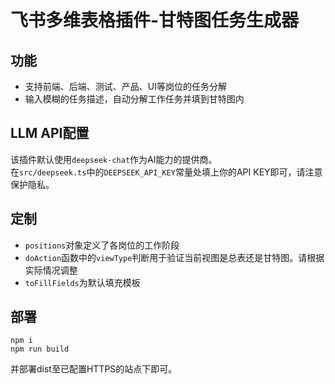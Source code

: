# 飞书多维表格插件-甘特图任务生成器

## 功能

* 支持前端、后端、测试、产品、UI等岗位的任务分解
* 输入模糊的任务描述，自动分解工作任务并填到甘特图内

## LLM API配置

该插件默认使用`deepseek-chat`作为AI能力的提供商。  
在`src/deepseek.ts`中的`DEEPSEEK_API_KEY`常量处填上你的API KEY即可，请注意保护隐私。

## 定制

* `positions`对象定义了各岗位的工作阶段
* `doAction`函数中的`viewType`判断用于验证当前视图是总表还是甘特图。请根据实际情况调整
* `toFillFields`为默认填充模板

## 部署

```shell
npm i
npm run build
```

并部署dist至已配置HTTPS的站点下即可。
